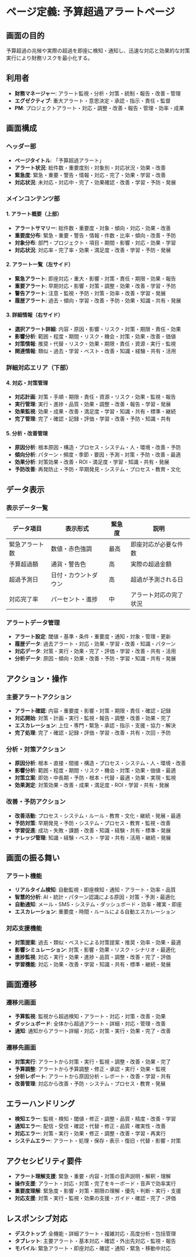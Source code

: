 # ページ定義: 予算超過アラートページ

## 画面の目的
予算超過の兆候や実際の超過を即座に検知・通知し、迅速な対応と効果的な対策実行により財務リスクを最小化する。

## 利用者
- **財務マネージャー**: アラート監視・分析・対策・統制・報告・改善・管理
- **エグゼクティブ**: 重大アラート・意思決定・承認・指示・責任・監督
- **PM**: プロジェクトアラート・対応・調整・改善・報告・管理・効率・成果

## 画面構成

### ヘッダー部
- **ページタイトル**: 「予算超過アラート」
- **アラート状況**: 総件数・重要度別・対象別・対応状況・効果・改善
- **緊急度**: 緊急・重要・警告・情報・対応・完了・効果・学習・改善
- **対応状況**: 未対応・対応中・完了・効果確認・改善・学習・予防・発展

### メインコンテンツ部

#### 1. アラート概要（上部）
- **アラートサマリー**: 総件数・重要度・対象・傾向・対応・効果・改善
- **重要度分布**: 緊急・重要・警告・情報・件数・比率・傾向・改善・予防
- **対象分布**: 部門・プロジェクト・項目・期間・影響・対応・効果・学習
- **対応状況**: 対応率・完了率・効果・満足度・改善・学習・予防・発展

#### 2. アラート一覧（左サイド）
- **緊急アラート**: 即座対応・重大・影響・対策・責任・期限・効果・報告
- **重要アラート**: 早期対応・影響・対策・調整・効果・改善・学習・予防
- **警告アラート**: 注意・監視・予防・対策・効率・改善・学習・発展
- **履歴アラート**: 過去・傾向・学習・改善・予防・効果・知識・共有・発展

#### 3. 詳細情報（右サイド）
- **選択アラート詳細**: 内容・原因・影響・リスク・対策・期限・責任・効果
- **影響分析**: 範囲・程度・期間・リスク・機会・対策・効果・改善・価値
- **対策情報**: 推奨・代替・リスク・効果・期限・責任・資源・実行・監視
- **関連情報**: 類似・過去・学習・ベスト・改善・知識・経験・共有・活用

### 詳細対応エリア（下部）

#### 4. 対応・対策管理
- **対応計画**: 対策・手順・期限・責任・資源・リスク・効果・監視・報告
- **実行管理**: 実行・進捗・品質・効果・調整・改善・報告・学習・発展
- **効果監視**: 効果・成果・改善・満足度・学習・知識・共有・標準・継続
- **完了管理**: 完了・確認・記録・評価・学習・改善・予防・知識・共有

#### 5. 分析・改善管理
- **原因分析**: 根本原因・構造・プロセス・システム・人・環境・改善・予防
- **傾向分析**: パターン・頻度・季節・要因・予測・対策・予防・改善・最適
- **効果分析**: 対策効果・改善・ROI・満足度・学習・知識・共有・発展
- **予防改善**: 再発防止・予防・早期発見・システム・プロセス・教育・文化

## データ表示

### 表示データ一覧
| データ項目 | 表示形式 | 緊急度 | 説明 |
|-----------|---------|--------|------|
| 緊急アラート数 | 数値・赤色強調 | 最高 | 即座対応が必要な件数 |
| 予算超過額 | 通貨・警告色 | 高 | 実際の超過金額 |
| 超過予測日 | 日付・カウントダウン | 高 | 超過が予測される日 |
| 対応完了率 | パーセント・進捗 | 中 | アラート対応の完了状況 |

### アラートデータ管理
- **アラート設定**: 閾値・基準・条件・重要度・通知・対象・管理・更新
- **履歴データ**: 過去アラート・対応・効果・学習・改善・知識・パターン
- **対応データ**: 対策・実行・効果・完了・評価・学習・改善・共有・活用
- **分析データ**: 原因・傾向・効果・改善・予防・学習・知識・共有・発展

## アクション・操作

### 主要アラートアクション
- **アラート確認**: 内容・重要度・影響・対策・期限・責任・確認・記録
- **対応開始**: 対策・計画・実行・監視・報告・調整・改善・効果・完了
- **エスカレーション**: 上位・専門・緊急・承認・指示・支援・協力・解決
- **完了処理**: 完了・確認・記録・評価・学習・改善・共有・次回・予防

### 分析・対策アクション
- **原因分析**: 根本・直接・間接・構造・プロセス・システム・人・環境・改善
- **影響分析**: 範囲・程度・期間・リスク・機会・対策・効果・価値・最適
- **対策立案**: 即効・中長期・予防・根本・代替・最適・効果・実現・監視
- **効果測定**: 対策効果・改善・成果・満足度・ROI・学習・共有・発展

### 改善・予防アクション
- **改善活動**: プロセス・システム・ルール・教育・文化・継続・発展・最適
- **予防対策**: 早期発見・予防・システム・プロセス・教育・監視・改善
- **学習促進**: 成功・失敗・課題・改善・知識・経験・共有・標準・発展
- **ナレッジ管理**: 知識・経験・ベスト・学習・共有・活用・継続・発展

## 画面の振る舞い

### アラート機能
- **リアルタイム検知**: 自動監視・即座検知・通知・アラート・効率・品質
- **智慧的分析**: AI・統計・パターン認識による原因・対策・予測・最適化
- **自動通知**: メール・SMS・システム・ダッシュボード・効率・確実・即座
- **エスカレーション**: 重要度・時間・ルールによる自動エスカレーション

### 対応支援機能
- **対策提案**: 過去・類似・ベストによる対策提案・推奨・効率・効果・最適
- **影響シミュレーション**: 対策・影響・効果・リスク・シナリオ・最適化
- **進捗監視**: 対応・実行・効果・進捗・品質・調整・改善・完了・評価
- **学習機能**: 対応・効果・改善・学習・知識・共有・標準・継続・発展

## 画面遷移

### 遷移元画面
- **予算監視**: 監視から超過検知・アラート・対応・対策・改善・効果
- **ダッシュボード**: 全体から超過アラート・詳細・対応・管理・改善
- **通知**: 通知からアラート詳細・対応・対策・実行・効果・完了・改善

### 遷移先画面
- **対策実行**: アラートから対策・実行・監視・調整・改善・効果・完了
- **予算調整**: アラートから予算調整・修正・承認・実行・効果・監視
- **分析レポート**: アラートから原因分析・レポート・改善・学習・共有
- **改善管理**: 対応から改善・予防・システム・プロセス・教育・発展

## エラーハンドリング
- **検知エラー**: 監視・検知・閾値・修正・調整・品質・精度・改善・学習
- **通知エラー**: 配信・受信・確認・代替・修正・品質・確実性・改善
- **対応エラー**: 対策・実行・効果・修正・調整・改善・学習・再実行
- **システムエラー**: アラート・処理・保存・表示・復旧・代替・影響・対策

## アクセシビリティ要件
- **アラート理解支援**: 緊急・重要・内容・対策の音声説明・解釈・理解
- **操作支援**: アラート・対応・対策・完了をキーボード・音声で効率実行
- **重要度理解**: 緊急度・影響・対策・期限の理解・優先・判断・実行・支援
- **対応支援**: 対策・実行・監視・効果の支援・ガイド・確認・完了・評価

## レスポンシブ対応
- **デスクトップ**: 全機能・詳細アラート・複雑対応・高度分析・包括管理
- **タブレット**: 主要アラート・基本対応・確認・外出先対応・監視・報告
- **モバイル**: 緊急アラート・即座対応・確認・通知・緊急・移動中対応